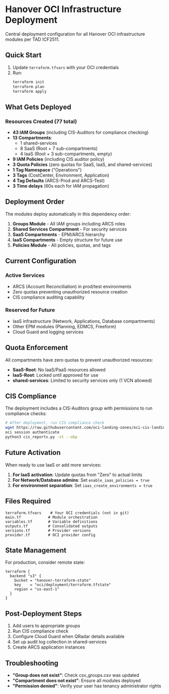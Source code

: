 # Hanover OCI Infrastructure Deployment

Central deployment configuration for all Hanover OCI infrastructure modules per TAD ICF2511.

## Quick Start

1. Update `terraform.tfvars` with your OCI credentials
2. Run:
   ```bash
   terraform init
   terraform plan
   terraform apply
   ```

## What Gets Deployed

### Resources Created (77 total)
- **43 IAM Groups** (including CIS-Auditors for compliance checking)
- **13 Compartments**:
  - 1 shared-services
  - 8 SaaS (Root + 7 sub-compartments)
  - 4 IaaS (Root + 3 sub-compartments, empty)
- **9 IAM Policies** (including CIS auditor policy)
- **3 Quota Policies** (zero quotas for SaaS, IaaS, and shared-services)
- **1 Tag Namespace** ("Operations")
- **3 Tags** (CostCenter, Environment, Application)
- **4 Tag Defaults** (ARCS-Prod and ARCS-Test)
- **3 Time delays** (60s each for IAM propagation)

## Deployment Order

The modules deploy automatically in this dependency order:
1. **Groups Module** - All IAM groups including ARCS roles
2. **Shared Services Compartment** - For security services
3. **SaaS Compartments** - EPM/ARCS hierarchy
4. **IaaS Compartments** - Empty structure for future use
5. **Policies Module** - All policies, quotas, and tags

## Current Configuration

### Active Services
- ARCS (Account Reconciliation) in prod/test environments
- Zero quotas preventing unauthorized resource creation
- CIS compliance auditing capability

### Reserved for Future
- IaaS infrastructure (Network, Applications, Database compartments)
- Other EPM modules (Planning, EDMCS, Freeform)
- Cloud Guard and logging services

## Quota Enforcement

All compartments have zero quotas to prevent unauthorized resources:
- **SaaS-Root**: No IaaS/PaaS resources allowed
- **IaaS-Root**: Locked until approved for use
- **shared-services**: Limited to security services only (1 VCN allowed)

## CIS Compliance

The deployment includes a CIS-Auditors group with permissions to run compliance checks:
```bash
# After deployment, run CIS compliance check
wget https://raw.githubusercontent.com/oci-landing-zones/oci-cis-landingzone-quickstart/main/scripts/cis_reports.py
oci session authenticate
python3 cis_reports.py -st --obp
```

## Future Activation

When ready to use IaaS or add more services:

1. **For IaaS activation**: Update quotas from "Zero" to actual limits
2. **For Network/Database admins**: Set `enable_iaas_policies = true`
3. **For environment separation**: Set `iaas_create_environments = true`

## Files Required

```
terraform.tfvars    # Your OCI credentials (not in git)
main.tf            # Module orchestration
variables.tf       # Variable definitions
outputs.tf         # Consolidated outputs
versions.tf        # Provider versions
provider.tf        # OCI provider config
```

## State Management

For production, consider remote state:
```hcl
terraform {
  backend "s3" {
    bucket = "hanover-terraform-state"
    key    = "oci/deployment/terraform.tfstate"
    region = "us-east-1"
  }
}
```

## Post-Deployment Steps

1. Add users to appropriate groups
2. Run CIS compliance check
3. Configure Cloud Guard when QRadar details available
4. Set up audit log collection in shared-services
5. Create ARCS application instances

## Troubleshooting

- **"Group does not exist"**: Check csv_groups.csv was updated
- **"Compartment does not exist"**: Ensure all modules deployed
- **"Permission denied"**: Verify your user has tenancy administrator rights